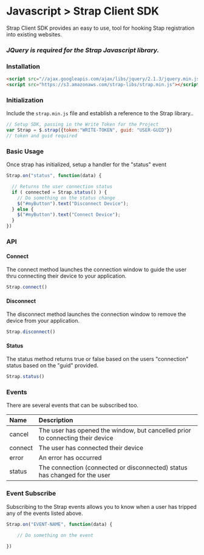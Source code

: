 # Javascript > Strap Client SDK

Strap Client SDK provides an easy to use, tool for hooking Stap registration into existing websites.

### *JQuery is required for the Strap Javascript library.*

### Installation

```html
<script src="//ajax.googleapis.com/ajax/libs/jquery/2.1.3/jquery.min.js"></script>
<script src="https://s3.amazonaws.com/strap-libs/strap.min.js"></script>
```

### Initialization

Include the `strap.min.js` file and establish a reference to the Strap library..

```javascript
// Setup SDK, passing in the Write Token for the Project
var Strap = $.strap({token:"WRITE-TOKEN", guid: "USER-GUID"})
// token and guid required
```

### Basic Usage

Once strap has initialized, setup a handler for the "status" event

```javascript
Strap.on("status", function(data) {

  // Returns the user connection status
  if ( connected = Strap.status() ) {
    // Do something on the status change
    $("#myButton").text("Disconnect Device");
  } else {
    $("#myButton").text("Connect Device");
  }
})
```

### API

#### Connect

The connect method launches the connection window to guide the user thru connecting their device to your application.
```javascript
Strap.connect()
```

#### Disconnect

The disconnect method launches the connection window to remove the device from your application.
```javascript
Strap.disconnect()
```

#### Status

The status method returns true or false based on the users "connection" status based on the "guid" provided.
```javascript
Strap.status()
```

### Events

There are several events that can be subscribed too.

| **Name** | **Description** | 
| :--- | :--- |
| cancel | The user has opened the window, but cancelled prior to connecting their device |
| connect | The user has connected their device |
| error | An error has occurred |
| status | The connection (connected or disconnected) status has changed for the user |

### Event Subscribe

Subscribing to the Strap events allows you to know when a user has tripped any of the events listed above.

```javascript
Strap.on("EVENT-NAME", function(data) {

    // Do something on the event

})
```

